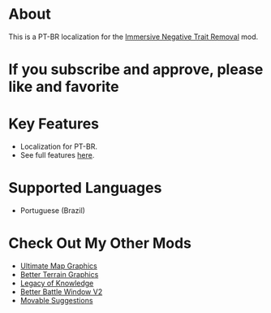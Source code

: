 # About

This is a PT-BR localization for the [Immersive Negative Trait Removal](https://steamcommunity.com/sharedfiles/filedetails/?id=3173823584) mod.

# If you subscribe and approve, please like and favorite

# Key Features

- Localization for PT-BR.
- See full features [here](https://steamcommunity.com/sharedfiles/filedetails/?id=3173823584).

# Supported Languages

- Portuguese (Brazil)

# Check Out My Other Mods

- [Ultimate Map Graphics](https://steamcommunity.com/sharedfiles/filedetails/?id=3293659496)
- [Better Terrain Graphics](https://steamcommunity.com/sharedfiles/filedetails/?id=3305519391)
- [Legacy of Knowledge](https://steamcommunity.com/sharedfiles/filedetails/?id=3300642878)
- [Better Battle Window V2](https://steamcommunity.com/sharedfiles/filedetails/?id=3305890494)
- [Movable Suggestions](https://steamcommunity.com/sharedfiles/filedetails/?id=3308667178)